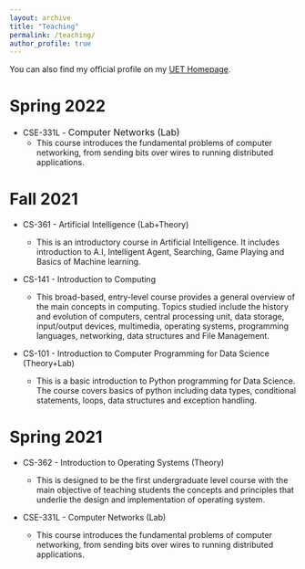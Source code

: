 ```yaml
---
layout: archive
title: "Teaching"
permalink: /teaching/
author_profile: true
---
```



<!-- <style type="text/css">
  body{
  font-size: 12pt;
}
</style> -->

You can also find my official profile on my [UET Homepage](https://www.uet.edu.pk/faculties/facultiesinfo/facultyinfo?fac_id=1368).

Spring 2022
======
* CSE-331L -  <font size="3">Computer Networks (Lab)</font> 
  * This course introduces the fundamental problems of computer
    networking, from sending bits over wires to running distributed applications.

Fall 2021
======
* CS-361 - Artificial Intelligence (Lab+Theory)
  * This is an introductory course in Artificial Intelligence. It includes introduction to A.I, 
  Intelligent Agent, Searching, Game Playing and Basics of Machine learning.
  
* CS-141 - Introduction to Computing
  * This broad-based, entry-level course provides a general overview of the main concepts in
  computing. Topics studied include the history and evolution of computers, central processing
  unit, data storage, input/output devices, multimedia, operating systems, programming languages,
  networking, data structures and File Management.

* CS-101 - Introduction to Computer Programming for Data Science (Theory+Lab)
  * This is a basic introduction to Python programming for Data Science. The course covers basics of
  python including data types, conditional statements, loops, data structures and exception handling.

Spring 2021
======
* CS-362 - Introduction to Operating Systems (Theory)
  * This is designed to be the first undergraduate level course with the main objective of teaching
  students the concepts and principles that underlie the design and implementation of
  operating system.

* CSE-331L - Computer Networks (Lab)
  * This course introduces the fundamental problems of computer
  networking, from sending bits over wires to running distributed applications.
